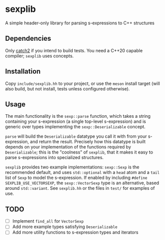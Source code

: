 # sexplib
A simple header-only library for parsing s-expressions to C++ structures

## Dependencies
Only [catch2](https://github.com/catchorg/Catch2) if you intend to build tests.
You need a C++20 capable compiler; `sexplib` uses concepts.

## Installation
Copy `include/sexplib.hh` to your project, or use the `meson` install target (will also build, but not install, tests unless configured otherwise).

## Usage
The main functionality is the `sexp::parse` function, which takes a string containing your s-expression (a single top-level s-expression) and is generic over types implementing the `sexp::Deserializable` concept.

`parse` will build the `Deserializable` datatype you call it with from your s-expression, and return the result. Precisely how this datatype is built depends on your implementation of the functions required by `Deserializable`; this is the "coolness" of `sexplib`, that it makes it easy to parse s-expressions into specialized structures.

`sexplib` provides two example implementations: `sexp::Sexp` is the recommended default, and uses `std::optional` with a `head` atom and a `tail` list of `Sexp` to model the s-expression. If enabled by including `#define SEXPLIB_USE_VECTORSEXP`, the `sexp::VectorSexp` type is an alternative, based around `std::variant`. See `sexplib.hh` or the files in `test/` for examples of use.

## TODO
- [ ] Implement `find_all` for `VectorSexp`
- [ ] Add more example types satisfying `Deserializable`
- [ ] Add more utility functions to s-expression types and iterators

